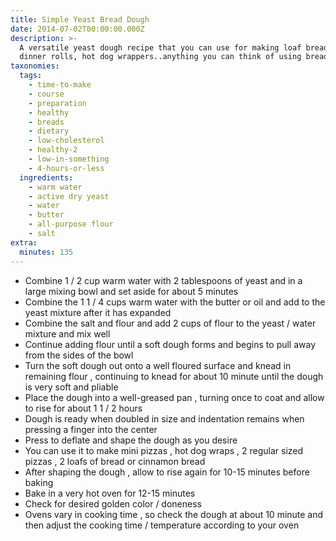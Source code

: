 ```yaml
---
title: Simple Yeast Bread Dough
date: 2014-07-02T00:00:00.000Z
description: >-
  A versatile yeast dough recipe that you can use for making loaf bread, pizza,
  dinner rolls, hot dog wrappers..anything you can think of using bread.
taxonomies:
  tags:
    - time-to-make
    - course
    - preparation
    - healthy
    - breads
    - dietary
    - low-cholesterol
    - healthy-2
    - low-in-something
    - 4-hours-or-less
  ingredients:
    - warm water
    - active dry yeast
    - water
    - butter
    - all-purpose flour
    - salt
extra:
  minutes: 135
---
```

 - Combine 1 / 2 cup warm water with 2 tablespoons of yeast and in a large mixing bowl and set aside for about 5 minutes
 - Combine the 1 1 / 4 cups warm water with the butter or oil and add to the yeast mixture after it has expanded
 - Combine the salt and flour and add 2 cups of flour to the yeast / water mixture and mix well
 - Continue adding flour until a soft dough forms and begins to pull away from the sides of the bowl
 - Turn the soft dough out onto a well floured surface and knead in remaining flour , continuing to knead for about 10 minute until the dough is very soft and pliable
 - Place the dough into a well-greased pan , turning once to coat and allow to rise for about 1 1 / 2 hours
 - Dough is ready when doubled in size and indentation remains when pressing a finger into the center
 - Press to deflate and shape the dough as you desire
 - You can use it to make mini pizzas , hot dog wraps , 2 regular sized pizzas , 2 loafs of bread or cinnamon bread
 - After shaping the dough , allow to rise again for 10-15 minutes before baking
 - Bake in a very hot oven for 12-15 minutes
 - Check for desired golden color / doneness
 - Ovens vary in cooking time , so check the dough at about 10 minute and then adjust the cooking time / temperature according to your oven
